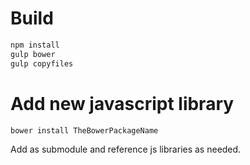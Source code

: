 # Build

```bash
npm install
gulp bower
gulp copyfiles
```


# Add new javascript library

```bash
bower install TheBowerPackageName
```

Add as submodule and reference js libraries as needed.